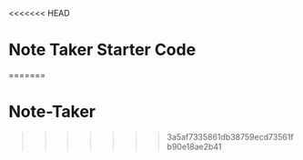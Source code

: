 <<<<<<< HEAD
# Note Taker Starter Code
=======
# Note-Taker
>>>>>>> 3a5af7335861db38759ecd73561fb90e18ae2b41
